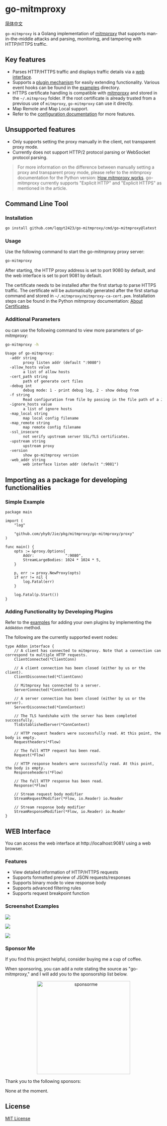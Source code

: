 # go-mitmproxy

[简体中文](./README_CN.md)

`go-mitmproxy` is a Golang implementation of [mitmproxy](https://mitmproxy.org/) that supports man-in-the-middle attacks and parsing, monitoring, and tampering with HTTP/HTTPS traffic.

## Key features

- Parses HTTP/HTTPS traffic and displays traffic details via a [web interface](#web-interface).
- Supports a [plugin mechanism](#adding-functionality-by-developing-plugins) for easily extending functionality. Various event hooks can be found in the [examples](./examples) directory.
- HTTPS certificate handling is compatible with [mitmproxy](https://mitmproxy.org/) and stored in the `~/.mitmproxy` folder. If the root certificate is already trusted from a previous use of `mitmproxy`, `go-mitmproxy` can use it directly.
- Map Remote and Map Local support.
- Refer to the [configuration documentation](#additional-parameters) for more features.

## Unsupported features

- Only supports setting the proxy manually in the client, not transparent proxy mode.
- Currently does not support HTTP/2 protocol parsing or WebSocket protocol parsing.

> For more information on the difference between manually setting a proxy and transparent proxy mode, please refer to the mitmproxy documentation for the Python version: [How mitmproxy works](https://docs.mitmproxy.org/stable/concepts-howmitmproxyworks/). go-mitmproxy currently supports "Explicit HTTP" and "Explicit HTTPS" as mentioned in the article.

## Command Line Tool

### Installation

```bash
go install github.com/lqqyt2423/go-mitmproxy/cmd/go-mitmproxy@latest
```

### Usage

Use the following command to start the go-mitmproxy proxy server:

```bash
go-mitmproxy
```

After starting, the HTTP proxy address is set to port 9080 by default, and the web interface is set to port 9081 by default.

The certificate needs to be installed after the first startup to parse HTTPS traffic. The certificate will be automatically generated after the first startup command and stored in `~/.mitmproxy/mitmproxy-ca-cert.pem`. Installation steps can be found in the Python mitmproxy documentation: [About Certificates](https://docs.mitmproxy.org/stable/concepts-certificates/).

### Additional Parameters

ou can use the following command to view more parameters of go-mitmproxy:

```bash
go-mitmproxy -h
```

```txt
Usage of go-mitmproxy:
  -addr string
        proxy listen addr (default ":9080")
  -allow_hosts value
        a list of allow hosts
  -cert_path string
        path of generate cert files
  -debug int
        debug mode: 1 - print debug log, 2 - show debug from
  -f string
        Read configuration from file by passing in the file path of a JSON configuration file.
  -ignore_hosts value
        a list of ignore hosts
  -map_local string
        map local config filename
  -map_remote string
        map remote config filename
  -ssl_insecure
        not verify upstream server SSL/TLS certificates.
  -upstream string
        upstream proxy
  -version
        show go-mitmproxy version
  -web_addr string
        web interface listen addr (default ":9081")
```

## Importing as a package for developing functionalities

### Simple Example

```golang
package main

import (
    "log"

    "github.com/yhy0/Jie/pkg/mitmproxy/go-mitmproxy/proxy"
)

func main() {
    opts := &proxy.Options{
        Addr:              ":9080",
        StreamLargeBodies: 1024 * 1024 * 5,
    }

    p, err := proxy.NewProxy(opts)
    if err != nil {
        log.Fatal(err)
    }

    log.Fatal(p.Start())
}
```

### Adding Functionality by Developing Plugins

Refer to the [examples](./examples) for adding your own plugins by implementing the `AddAddon` method.

The following are the currently supported event nodes:

```golang
type Addon interface {
    // A client has connected to mitmproxy. Note that a connection can correspond to multiple HTTP requests.
    ClientConnected(*ClientConn)

    // A client connection has been closed (either by us or the client).
    ClientDisconnected(*ClientConn)

    // Mitmproxy has connected to a server.
    ServerConnected(*ConnContext)

    // A server connection has been closed (either by us or the server).
    ServerDisconnected(*ConnContext)

    // The TLS handshake with the server has been completed successfully.
    TlsEstablishedServer(*ConnContext)

    // HTTP request headers were successfully read. At this point, the body is empty.
    Requestheaders(*Flow)

    // The full HTTP request has been read.
    Request(*Flow)

    // HTTP response headers were successfully read. At this point, the body is empty.
    Responseheaders(*Flow)

    // The full HTTP response has been read.
    Response(*Flow)

    // Stream request body modifier
    StreamRequestModifier(*Flow, io.Reader) io.Reader

    // Stream response body modifier
    StreamResponseModifier(*Flow, io.Reader) io.Reader
}
```

## WEB Interface

You can access the web interface at http://localhost:9081/ using a web browser.

### Features

- View detailed information of HTTP/HTTPS requests
- Supports formatted preview of JSON requests/responses
- Supports binary mode to view response body
- Supports advanced filtering rules
- Supports request breakpoint function

### Screenshot Examples

![](./assets/web-1.png)

![](./assets/web-2.png)

![](./assets/web-3.png)

### Sponsor Me

If you find this project helpful, consider buying me a cup of coffee.

When sponsoring, you can add a note stating the source as "go-mitmproxy," and I will add you to the sponsorship list below.

<div align="center">
    <img alt="sponsorme" src="./assets/sponsor-me.jpeg" style="width: 300px" />
</div>

Thank you to the following sponsors:

None at the moment.

## License

[MIT License](./LICENSE)
